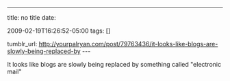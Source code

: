 ---
title: no title
date:

 2009-02-19T16:26:52-05:00 
tags:  []

tumblr_url:
http://yourpalryan.com/post/79763436/it-looks-like-blogs-are-slowly-being-replaced-by
\-\--

It looks like blogs are slowly being replaced by something called
"electronic mail"
